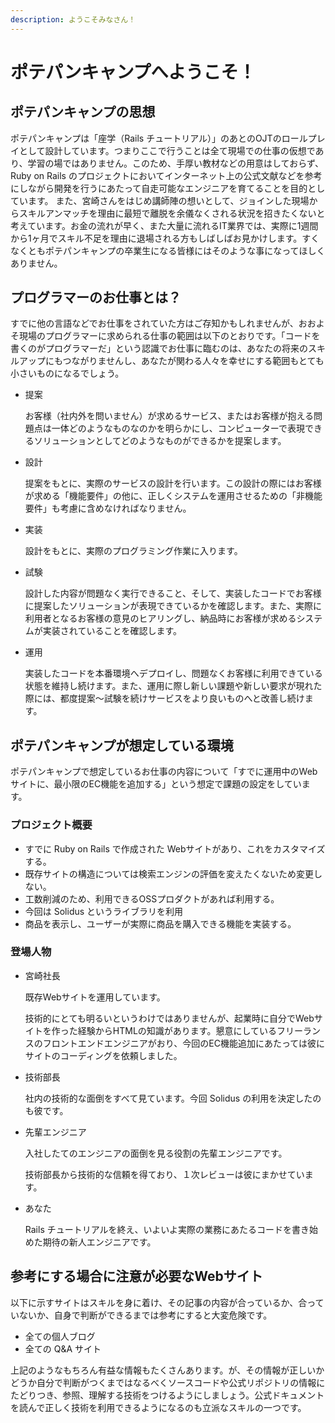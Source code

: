 ```yaml
---
description: ようこそみなさん！
---
```


# ポテパンキャンプへようこそ！

## ポテパンキャンプの思想

ポテパンキャンプは「座学（Rails チュートリアル）」のあとのOJTのロールプレイとして設計しています。つまりここで行うことは全て現場での仕事の仮想であり、学習の場ではありません。このため、手厚い教材などの用意はしておらず、Ruby on Rails のプロジェクトにおいてインターネット上の公式文献などを参考にしながら開発を行うにあたって自走可能なエンジニアを育てることを目的としています。 また、宮崎さんをはじめ講師陣の想いとして、ジョインした現場からスキルアンマッチを理由に最短で離脱を余儀なくされる状況を招きたくないと考えています。お金の流れが早く、また大量に流れるIT業界では、実際に1週間から1ヶ月でスキル不足を理由に退場される方もしばしばお見かけします。すくなくともポテパンキャンプの卒業生になる皆様にはそのような事になってほしくありません。

## プログラマーのお仕事とは？

すでに他の言語などでお仕事をされていた方はご存知かもしれませんが、おおよそ現場のプログラマーに求められる仕事の範囲は以下のとおりです。「コードを書くのがプログラマーだ」という認識でお仕事に臨むのは、あなたの将来のスキルアップにもつながりませんし、あなたが関わる人々を幸せにする範囲もとても小さいものになるでしょう。

* 提案

  お客様（社内外を問いません）が求めるサービス、またはお客様が抱える問題点は一体どのようなものなのかを明らかにし、コンピューターで表現できるソリューションとしてどのようなものができるかを提案します。

* 設計

  提案をもとに、実際のサービスの設計を行います。この設計の際にはお客様が求める「機能要件」の他に、正しくシステムを運用させるための「非機能要件」も考慮に含めなければなりません。

* 実装

  設計をもとに、実際のプログラミング作業に入ります。

* 試験

  設計した内容が問題なく実行できること、そして、実装したコードでお客様に提案したソリューションが表現できているかを確認します。また、実際に利用者となるお客様の意見のヒアリングし、納品時にお客様が求めるシステムが実装されていることを確認します。

* 運用

  実装したコードを本番環境へデプロイし、問題なくお客様に利用できている状態を維持し続けます。また、運用に際し新しい課題や新しい要求が現れた際には、都度提案〜試験を続けサービスをより良いものへと改善し続けます。

## ポテパンキャンプが想定している環境

ポテパンキャンプで想定しているお仕事の内容について「すでに運用中のWebサイトに、最小限のEC機能を追加する」という想定で課題の設定をしています。

### プロジェクト概要

* すでに Ruby on Rails で作成された Webサイトがあり、これをカスタマイズする。
* 既存サイトの構造については検索エンジンの評価を変えたくないため変更しない。
* 工数削減のため、利用できるOSSプロダクトがあれば利用する。
* 今回は Solidus というライブラリを利用
* 商品を表示し、ユーザーが実際に商品を購入できる機能を実装する。

### 登場人物

* 宮崎社長

  既存Webサイトを運用しています。

  技術的にとても明るいというわけではありませんが、起業時に自分でWebサイトを作った経験からHTMLの知識があります。懇意にしているフリーランスのフロントエンドエンジニアがおり、今回のEC機能追加にあたっては彼にサイトのコーディングを依頼しました。

* 技術部長

  社内の技術的な面倒をすべて見ています。今回 Solidus の利用を決定したのも彼です。

* 先輩エンジニア

  入社したてのエンジニアの面倒を見る役割の先輩エンジニアです。

  技術部長から技術的な信頼を得ており、１次レビューは彼にまかせています。

* あなた

  Rails チュートリアルを終え、いよいよ実際の業務にあたるコードを書き始めた期待の新人エンジニアです。

## 参考にする場合に注意が必要なWebサイト

以下に示すサイトはスキルを身に着け、その記事の内容が合っているか、合っていないか、自身で判断ができるまでは参考にすると大変危険です。

* 全ての個人ブログ
* 全ての Q&A サイト

上記のようなもちろん有益な情報もたくさんあります。が、その情報が正しいかどうか自分で判断がつくまではなるべくソースコードや公式リポジトリの情報にたどりつき、参照、理解する技術をつけるようにしましょう。公式ドキュメントを読んで正しく技術を利用できるようになるのも立派なスキルの一つです。

